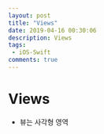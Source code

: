 ```yaml
---
layout: post
title: "Views"
date: 2019-04-16 00:30:06
description: Views
tags: 
 - iOS-Swift
comments: true
---
```


# Views

* 뷰는 사각형 영역
